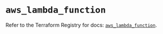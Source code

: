 # `aws_lambda_function`

Refer to the Terraform Registry for docs: [`aws_lambda_function`](https://registry.terraform.io/providers/hashicorp/aws/6.8.0/docs/resources/lambda_function).
